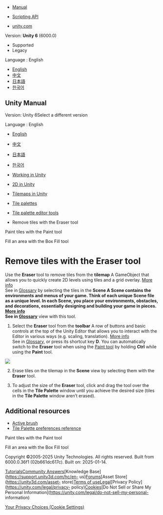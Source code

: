 [](https://docs.unity3d.com)

  * [Manual](../Manual/index.html)
  * [Scripting API](../ScriptReference/index.html)

  * [unity.com](https://unity.com/)

Version: **Unity 6** (6000.0)

  * Supported
  * Legacy

Language : English

  * [English](/Manual/tilemaps/tile-palettes/tools/remove-tiles-with-eraser-tool.html)
  * [中文](/cn/current/Manual/tilemaps/tile-palettes/tools/remove-tiles-with-eraser-tool.html)
  * [日本語](/ja/current/Manual/tilemaps/tile-palettes/tools/remove-tiles-with-eraser-tool.html)
  * [한국어](/kr/current/Manual/tilemaps/tile-palettes/tools/remove-tiles-with-eraser-tool.html)

[](https://docs.unity3d.com)

## Unity Manual

Version: Unity 6Select a different version

Language : English

  * [English](/Manual/tilemaps/tile-palettes/tools/remove-tiles-with-eraser-tool.html)
  * [中文](/cn/current/Manual/tilemaps/tile-palettes/tools/remove-tiles-with-eraser-tool.html)
  * [日本語](/ja/current/Manual/tilemaps/tile-palettes/tools/remove-tiles-with-eraser-tool.html)
  * [한국어](/kr/current/Manual/tilemaps/tile-palettes/tools/remove-tiles-with-eraser-tool.html)

  * [Working in Unity](../../../working-in-unity.html)
  * [2D in Unity](../../../Unity2D.html)
  * [Tilemaps in Unity](../../../tilemaps/tilemaps-landing.html)
  * [Tile palettes](../../../tilemaps/tile-palettes/tile-palette-landing.html)
  * [Tile palette editor tools](../../../tilemaps/tile-palettes/tools/tile-palette-tools-landing.html)
  * Remove tiles with the Eraser tool

[](../../../tilemaps/tile-palettes/tools/paint-tiles-with-paint-tool.html)

Paint tiles with the Paint tool

[](../../../tilemaps/tile-palettes/tools/fill-area-with-box-fill-tool.html)

Fill an area with the Box Fill tool

# Remove tiles with the Eraser tool

Use the **Eraser** tool to remove tiles from the **tilemap** A GameObject that
allows you to quickly create 2D levels using tiles and a grid overlay. [More
info](../../../tilemaps/work-with-tilemaps/tilemap-reference.html)  
See in [Glossary](../../../Glossary.html#Tilemap) by selecting the tiles in
the ****Scene** A Scene contains the environments and menus of your game.
Think of each unique Scene file as a unique level. In each Scene, you place
your environments, obstacles, and decorations, essentially designing and
building your game in pieces. [More info](../../../CreatingScenes.html)  
See in [Glossary](../../../Glossary.html#Scene)** view with this tool.

  1. Select the **Eraser** tool from the **toolbar** A row of buttons and basic controls at the top of the Unity Editor that allows you to interact with the Editor in various ways (e.g. scaling, translation). [More info](../../../Toolbar.html)  
See in [Glossary](../../../Glossary.html#Toolbar), or press its shortcut key
**D**. You can automatically switch to the **Eraser** tool when using the
[Paint tool](./paint-tiles-with-paint-tool.html) by holding **Ctrl** while
using the **Paint** tool.

![](../../../../uploads/Main/2d-palette-toolbar-eraser-hl.png)

  2. Erase tiles on the tilemap in the **Scene** view by selecting them with the **Eraser** tool. 

  3. To adjust the size of the **Eraser** tool, click and drag the tool over the cells in the **Tile Palette** window until you achieve the desired size (tiles in the **Tile Palette** window aren’t erased).

## Additional resources

  * [Active brush](../brushes/active-brush.html)
  * [Tile Palette preferences reference](../tile-palette-preferences-reference.html)

[](../../../tilemaps/tile-palettes/tools/paint-tiles-with-paint-tool.html)

Paint tiles with the Paint tool

[](../../../tilemaps/tile-palettes/tools/fill-area-with-box-fill-tool.html)

Fill an area with the Box Fill tool

Copyright ©2005-2025 Unity Technologies. All rights reserved. Built from
6000.0.36f1 (02b661dc617c). Built on: 2025-01-14.

[Tutorials](https://learn.unity.com/)[Community
Answers](https://answers.unity3d.com)[Knowledge
Base](https://support.unity3d.com/hc/en-
us)[Forums](https://forum.unity3d.com)[Asset Store](https://unity3d.com/asset-
store)[Terms of
use](https://docs.unity3d.com/Manual/TermsOfUse.html)[Legal](https://unity.com/legal)[Privacy
Policy](https://unity.com/legal/privacy-
policy)[Cookies](https://unity.com/legal/cookie-policy)[Do Not Sell or Share
My Personal Information](https://unity.com/legal/do-not-sell-my-personal-
information)

[Your Privacy Choices (Cookie Settings)](javascript:void\(0\);)

